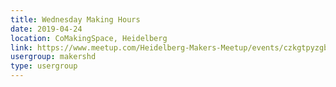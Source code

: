 ```yaml
---
title: Wednesday Making Hours
date: 2019-04-24
location: CoMakingSpace, Heidelberg
link: https://www.meetup.com/Heidelberg-Makers-Meetup/events/czkgtpyzgbgc/
usergroup: makershd
type: usergroup
---
```

